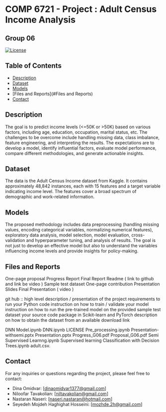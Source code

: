 # COMP 6721 - Project : Adult Census Income Analysis
## Group 06 

[![License](https://img.shields.io/badge/License-MIT-blue.svg)](https://opensource.org/licenses/MIT)

## Table of Contents

- [Description](#description)
- [Dataset](#dataset)
- [Models](#models)
- [Files and Reports](#Files and Reports)
- [Contact](#contact)

## Description

The goal is to predict income levels (<=50K or >50K) based on various factors, including age, education, occupation, marital status, etc. 
The challenges to be overcome include handling missing data, class imbalance, feature engineering, and interpreting the results. 
The expectations are to develop a model, identify influential factors, evaluate model performance, compare different methodologies, and generate actionable insights.


## Dataset
The data is the Adult Census Income dataset from Kaggle. It contains approximately 48,842 instances, each with 15 features and a target variable indicating income level. 
The features cover a broad spectrum of demographic and work-related information.


## Models
The proposed methodology includes data preprocessing (handling missing values, encoding categorical variables, normalizing numerical features), exploratory data analysis, 
model selection, model evaluation, cross-validation and hyperparameter tuning, and analysis of results.
The goal is not just to develop an effective model but also to understand the variables influencing income levels and provide insights for policy-making.


## Files and Reports
One-page proposal 
Progress Report 
Final Report 
Readme ( link to github and link be video ) 
Sample test dataset
One-page contribution
Presentation Slides
Final Presentation ( video ) 

git hub :: high level description / presentation of the project 
requirements to run your Python code 
instruction on how to train / validate your model 
instruction on how to run the pre-trained model on the provided sample test dataset 
your source code package in Scikit-learn and PyTorch 
description on how to obtain the dataset from an available download link 







DNN Model.ipynb
DNN.ipynb
LICENSE
Pre_processing.ipynb
Presentation-withsemi.pptx
Presentation.pptx
Progress_G06.pdf
Proposal_G06.pdf
Semi Supervised Learnng.ipynb
Supervised learning Classification with Decision Trees.ipynb
adult.csv.



## Contact

For any inquiries or questions regarding the project, please feel free to contact:

- Dina Omidvar: [dinaomidvar1377@gmail.com]
- Niloofar Tavakolian: [niltavakolian@gmail.com]
- Nastaran Naseri: [naseri.nastaran@hotmail.com]
- Seyedeh Mojdeh Haghighat Hosseini: [mozhde.2h@gmail.com]



<!-- Dataset Selection:
The data is the Adult Census Income dataset from Kaggle. It contains approximately 48,842 instances, each with 15 features and a target variable indicating income level. 
The features cover a broad spectrum of demographic and work-related information.

Possible Methodology:
The proposed methodology includes data preprocessing (handling missing values, encoding categorical variables, normalizing numerical features), exploratory data analysis, 
model selection, model evaluation, cross-validation and hyperparameter tuning, and analysis of results.
The goal is not just to develop an effective model but also to understand the variables influencing income levels and provide insights for policy-making. -->
